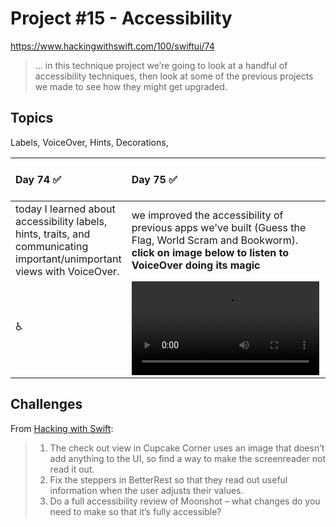 # Project #15 - Accessibility

https://www.hackingwithswift.com/100/swiftui/74

> ... in this technique project we’re going to look at a handful of accessibility techniques, then look at some of the previous projects we made to see how they might get upgraded.

## Topics
Labels, VoiceOver, Hints, Decorations, 

|Day 74 :white_check_mark: | Day 75 :white_check_mark: | Day 76 :white_check_mark: |
|:--|:--|:--|
| today I learned about accessibility labels, hints, traits, and communicating important/unimportant views with VoiceOver. | we improved the accessibility of previous apps we've built (Guess the Flag, World Scram and Bookworm). **click on image below to listen to VoiceOver doing its magic** |  | 
| ♿️  | ![D75](https://user-images.githubusercontent.com/12801333/125219225-77539100-e292-11eb-84dd-7d39e80d5c1c.mp4)| ![D76](DATA/D76) | 

## Challenges

From [Hacking with Swift](https://www.hackingwithswift.com/books/ios-swiftui/accessibility-wrap-up):
>1. The check out view in Cupcake Corner uses an image that doesn’t add anything to the UI, so find a way to make the screenreader not read it out.
>2. Fix the steppers in BetterRest so that they read out useful information when the user adjusts their values.
>3. Do a full accessibility review of Moonshot – what changes do you need to make so that it’s fully accessible?
